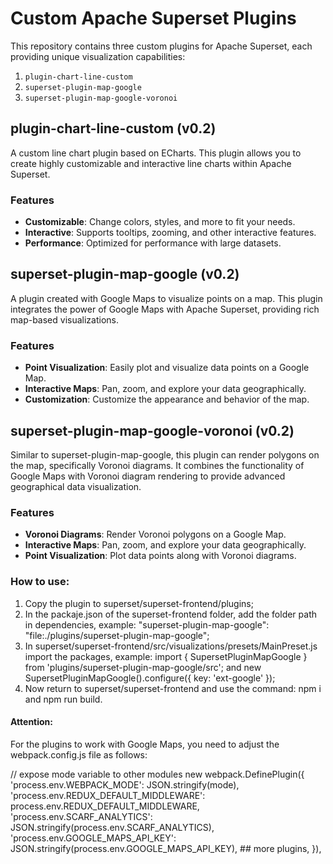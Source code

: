 # Custom Apache Superset Plugins

This repository contains three custom plugins for Apache Superset, each providing unique visualization capabilities:

1. `plugin-chart-line-custom`
2. `superset-plugin-map-google`
3. `superset-plugin-map-google-voronoi`

## plugin-chart-line-custom (v0.2)

A custom line chart plugin based on ECharts. This plugin allows you to create highly customizable and interactive line charts within Apache Superset.

### Features
- **Customizable**: Change colors, styles, and more to fit your needs.
- **Interactive**: Supports tooltips, zooming, and other interactive features.
- **Performance**: Optimized for performance with large datasets.

## superset-plugin-map-google (v0.2)

A plugin created with Google Maps to visualize points on a map. This plugin integrates the power of Google Maps with Apache Superset, providing rich map-based visualizations.

### Features
- **Point Visualization**: Easily plot and visualize data points on a Google Map.
- **Interactive Maps**: Pan, zoom, and explore your data geographically.
- **Customization**: Customize the appearance and behavior of the map.

## superset-plugin-map-google-voronoi (v0.2)

Similar to superset-plugin-map-google, this plugin can render polygons on the map, specifically Voronoi diagrams. It combines the functionality of Google Maps with Voronoi diagram rendering to provide advanced geographical data visualization.

### Features
- **Voronoi Diagrams**: Render Voronoi polygons on a Google Map.
- **Interactive Maps**: Pan, zoom, and explore your data geographically.
- **Point Visualization**: Plot data points along with Voronoi diagrams.


### How to use:

1. Copy the plugin to superset/superset-frontend/plugins;
2. In the packaje.json of the superset-frontend folder, add the folder path in dependencies, example: "superset-plugin-map-google": "file:./plugins/superset-plugin-map-google";
3. In superset/superset-frontend/src/visualizations/presets/MainPreset.js import the packages, example:
  import { SupersetPluginMapGoogle } from 'plugins/superset-plugin-map-google/src'; and new SupersetPluginMapGoogle().configure({ key: 'ext-google' });
4. Now return to superset/superset-frontend and use the command: npm i and npm run build.

#### Attention:

For the plugins to work with Google Maps, you need to adjust the webpack.config.js file as follows:

// expose mode variable to other modules
  new webpack.DefinePlugin({
    'process.env.WEBPACK_MODE': JSON.stringify(mode),
    'process.env.REDUX_DEFAULT_MIDDLEWARE':
      process.env.REDUX_DEFAULT_MIDDLEWARE,
    'process.env.SCARF_ANALYTICS': JSON.stringify(process.env.SCARF_ANALYTICS),
    'process.env.GOOGLE_MAPS_API_KEY': JSON.stringify(process.env.GOOGLE_MAPS_API_KEY),
    ## more plugins,
  }),
